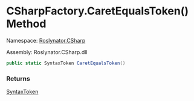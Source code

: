 # CSharpFactory\.CaretEqualsToken\(\) Method

Namespace: [Roslynator.CSharp](../../README.md)

Assembly: Roslynator\.CSharp\.dll

```csharp
public static SyntaxToken CaretEqualsToken()
```

### Returns

[SyntaxToken](https://docs.microsoft.com/en-us/dotnet/api/microsoft.codeanalysis.syntaxtoken)


